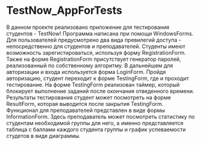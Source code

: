# TestNow_AppForTests

В данном проекте реализовано приложение для тестирования студентов - TestNow! Программа написана при помощи WindowsForms.
Для пользователей предусмотрено два вида превилегий доступа - непосредственно для студентов и преподавателей.
Студенты имеют возможность зарегистироваться, используя форму RegistrationForm. Также на форме RegistrationForm присутствует генератор паролей, реализованный по собственному алгоритму.
В дальнейшем для авторизации и входа используется форма LoginForm. 
Пройдя авторизацию, студент переходит к форме TestingForm, где и проходит тестирование. На форме TestingForm реализован таймер, который блокирует выполнение заданий после окончания отведенного времени.
Результаты тестирования студент может посмотреть на форме ResultForm, которая выводится после закрытия TestingForm.
Функционал для преподавателей представлен в виде формы InformationForm. Здесь преподаватель может посмотреть статистику по студентам необходимой группы для него, а именно представляется таблица с баллами каждого студента группы и график успеваемости студетов в виде диаграммы.
